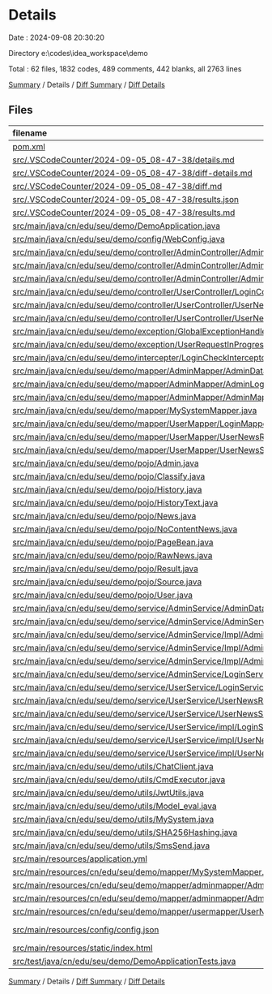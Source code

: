 # Details

Date : 2024-09-08 20:30:20

Directory e:\\codes\\idea_workspace\\demo

Total : 62 files,  1832 codes, 489 comments, 442 blanks, all 2763 lines

[Summary](results.md) / Details / [Diff Summary](diff.md) / [Diff Details](diff-details.md)

## Files
| filename | language | code | comment | blank | total |
| :--- | :--- | ---: | ---: | ---: | ---: |
| [pom.xml](/pom.xml) | XML | 175 | 22 | 14 | 211 |
| [src/.VSCodeCounter/2024-09-05_08-47-38/details.md](/src/.VSCodeCounter/2024-09-05_08-47-38/details.md) | Markdown | 44 | 0 | 6 | 50 |
| [src/.VSCodeCounter/2024-09-05_08-47-38/diff-details.md](/src/.VSCodeCounter/2024-09-05_08-47-38/diff-details.md) | Markdown | 9 | 0 | 6 | 15 |
| [src/.VSCodeCounter/2024-09-05_08-47-38/diff.md](/src/.VSCodeCounter/2024-09-05_08-47-38/diff.md) | Markdown | 12 | 0 | 7 | 19 |
| [src/.VSCodeCounter/2024-09-05_08-47-38/results.json](/src/.VSCodeCounter/2024-09-05_08-47-38/results.json) | JSON | 1 | 0 | 0 | 1 |
| [src/.VSCodeCounter/2024-09-05_08-47-38/results.md](/src/.VSCodeCounter/2024-09-05_08-47-38/results.md) | Markdown | 56 | 0 | 7 | 63 |
| [src/main/java/cn/edu/seu/demo/DemoApplication.java](/src/main/java/cn/edu/seu/demo/DemoApplication.java) | Java | 14 | 0 | 5 | 19 |
| [src/main/java/cn/edu/seu/demo/config/WebConfig.java](/src/main/java/cn/edu/seu/demo/config/WebConfig.java) | Java | 25 | 4 | 3 | 32 |
| [src/main/java/cn/edu/seu/demo/controller/AdminController/AdminController.java](/src/main/java/cn/edu/seu/demo/controller/AdminController/AdminController.java) | Java | 41 | 10 | 12 | 63 |
| [src/main/java/cn/edu/seu/demo/controller/AdminController/AdminDataController.java](/src/main/java/cn/edu/seu/demo/controller/AdminController/AdminDataController.java) | Java | 47 | 22 | 11 | 80 |
| [src/main/java/cn/edu/seu/demo/controller/AdminController/AdminLoginController.java](/src/main/java/cn/edu/seu/demo/controller/AdminController/AdminLoginController.java) | Java | 48 | 9 | 10 | 67 |
| [src/main/java/cn/edu/seu/demo/controller/UserController/LoginController.java](/src/main/java/cn/edu/seu/demo/controller/UserController/LoginController.java) | Java | 83 | 13 | 16 | 112 |
| [src/main/java/cn/edu/seu/demo/controller/UserController/UserNewsRecommendController.java](/src/main/java/cn/edu/seu/demo/controller/UserController/UserNewsRecommendController.java) | Java | 54 | 41 | 11 | 106 |
| [src/main/java/cn/edu/seu/demo/controller/UserController/UserNewsSummarizeController.java](/src/main/java/cn/edu/seu/demo/controller/UserController/UserNewsSummarizeController.java) | Java | 68 | 26 | 10 | 104 |
| [src/main/java/cn/edu/seu/demo/exception/GlobalExceptionHandler.java](/src/main/java/cn/edu/seu/demo/exception/GlobalExceptionHandler.java) | Java | 12 | 3 | 4 | 19 |
| [src/main/java/cn/edu/seu/demo/exception/UserRequestInProgressException.java](/src/main/java/cn/edu/seu/demo/exception/UserRequestInProgressException.java) | Java | 6 | 0 | 2 | 8 |
| [src/main/java/cn/edu/seu/demo/intercepter/LoginCheckInterceptor.java](/src/main/java/cn/edu/seu/demo/intercepter/LoginCheckInterceptor.java) | Java | 41 | 8 | 5 | 54 |
| [src/main/java/cn/edu/seu/demo/mapper/AdminMapper/AdminDataMapper.java](/src/main/java/cn/edu/seu/demo/mapper/AdminMapper/AdminDataMapper.java) | Java | 28 | 0 | 11 | 39 |
| [src/main/java/cn/edu/seu/demo/mapper/AdminMapper/AdminLoginMapper.java](/src/main/java/cn/edu/seu/demo/mapper/AdminMapper/AdminLoginMapper.java) | Java | 9 | 0 | 3 | 12 |
| [src/main/java/cn/edu/seu/demo/mapper/AdminMapper/AdminMapper.java](/src/main/java/cn/edu/seu/demo/mapper/AdminMapper/AdminMapper.java) | Java | 17 | 0 | 8 | 25 |
| [src/main/java/cn/edu/seu/demo/mapper/MySystemMapper.java](/src/main/java/cn/edu/seu/demo/mapper/MySystemMapper.java) | Java | 12 | 0 | 5 | 17 |
| [src/main/java/cn/edu/seu/demo/mapper/UserMapper/LoginMapper.java](/src/main/java/cn/edu/seu/demo/mapper/UserMapper/LoginMapper.java) | Java | 13 | 0 | 6 | 19 |
| [src/main/java/cn/edu/seu/demo/mapper/UserMapper/UserNewsRecommendMapper.java](/src/main/java/cn/edu/seu/demo/mapper/UserMapper/UserNewsRecommendMapper.java) | Java | 20 | 53 | 17 | 90 |
| [src/main/java/cn/edu/seu/demo/mapper/UserMapper/UserNewsSummarizeMapper.java](/src/main/java/cn/edu/seu/demo/mapper/UserMapper/UserNewsSummarizeMapper.java) | Java | 23 | 0 | 8 | 31 |
| [src/main/java/cn/edu/seu/demo/pojo/Admin.java](/src/main/java/cn/edu/seu/demo/pojo/Admin.java) | Java | 12 | 0 | 3 | 15 |
| [src/main/java/cn/edu/seu/demo/pojo/Classify.java](/src/main/java/cn/edu/seu/demo/pojo/Classify.java) | Java | 12 | 0 | 4 | 16 |
| [src/main/java/cn/edu/seu/demo/pojo/History.java](/src/main/java/cn/edu/seu/demo/pojo/History.java) | Java | 14 | 0 | 4 | 18 |
| [src/main/java/cn/edu/seu/demo/pojo/HistoryText.java](/src/main/java/cn/edu/seu/demo/pojo/HistoryText.java) | Java | 15 | 0 | 4 | 19 |
| [src/main/java/cn/edu/seu/demo/pojo/News.java](/src/main/java/cn/edu/seu/demo/pojo/News.java) | Java | 16 | 2 | 4 | 22 |
| [src/main/java/cn/edu/seu/demo/pojo/NoContentNews.java](/src/main/java/cn/edu/seu/demo/pojo/NoContentNews.java) | Java | 31 | 0 | 5 | 36 |
| [src/main/java/cn/edu/seu/demo/pojo/PageBean.java](/src/main/java/cn/edu/seu/demo/pojo/PageBean.java) | Java | 12 | 1 | 5 | 18 |
| [src/main/java/cn/edu/seu/demo/pojo/RawNews.java](/src/main/java/cn/edu/seu/demo/pojo/RawNews.java) | Java | 10 | 0 | 4 | 14 |
| [src/main/java/cn/edu/seu/demo/pojo/Result.java](/src/main/java/cn/edu/seu/demo/pojo/Result.java) | Java | 21 | 3 | 4 | 28 |
| [src/main/java/cn/edu/seu/demo/pojo/Source.java](/src/main/java/cn/edu/seu/demo/pojo/Source.java) | Java | 11 | 0 | 3 | 14 |
| [src/main/java/cn/edu/seu/demo/pojo/User.java](/src/main/java/cn/edu/seu/demo/pojo/User.java) | Java | 13 | 0 | 3 | 16 |
| [src/main/java/cn/edu/seu/demo/service/AdminService/AdminDataService.java](/src/main/java/cn/edu/seu/demo/service/AdminService/AdminDataService.java) | Java | 11 | 0 | 8 | 19 |
| [src/main/java/cn/edu/seu/demo/service/AdminService/AdminService.java](/src/main/java/cn/edu/seu/demo/service/AdminService/AdminService.java) | Java | 12 | 0 | 8 | 20 |
| [src/main/java/cn/edu/seu/demo/service/AdminService/Impl/AdminDataServiceImpl.java](/src/main/java/cn/edu/seu/demo/service/AdminService/Impl/AdminDataServiceImpl.java) | Java | 66 | 1 | 10 | 77 |
| [src/main/java/cn/edu/seu/demo/service/AdminService/Impl/AdminLoginServiceImpl.java](/src/main/java/cn/edu/seu/demo/service/AdminService/Impl/AdminLoginServiceImpl.java) | Java | 17 | 0 | 4 | 21 |
| [src/main/java/cn/edu/seu/demo/service/AdminService/Impl/AdminServiceImpl.java](/src/main/java/cn/edu/seu/demo/service/AdminService/Impl/AdminServiceImpl.java) | Java | 46 | 9 | 8 | 63 |
| [src/main/java/cn/edu/seu/demo/service/AdminService/LoginService.java](/src/main/java/cn/edu/seu/demo/service/AdminService/LoginService.java) | Java | 5 | 0 | 4 | 9 |
| [src/main/java/cn/edu/seu/demo/service/UserService/LoginService.java](/src/main/java/cn/edu/seu/demo/service/UserService/LoginService.java) | Java | 7 | 0 | 6 | 13 |
| [src/main/java/cn/edu/seu/demo/service/UserService/UserNewsRecommendService.java](/src/main/java/cn/edu/seu/demo/service/UserService/UserNewsRecommendService.java) | Java | 10 | 2 | 10 | 22 |
| [src/main/java/cn/edu/seu/demo/service/UserService/UserNewsSummarizeService.java](/src/main/java/cn/edu/seu/demo/service/UserService/UserNewsSummarizeService.java) | Java | 15 | 0 | 9 | 24 |
| [src/main/java/cn/edu/seu/demo/service/UserService/impl/LoginServiceImpl.java](/src/main/java/cn/edu/seu/demo/service/UserService/impl/LoginServiceImpl.java) | Java | 25 | 0 | 5 | 30 |
| [src/main/java/cn/edu/seu/demo/service/UserService/impl/UserNewsRecommendServiceImpl.java](/src/main/java/cn/edu/seu/demo/service/UserService/impl/UserNewsRecommendServiceImpl.java) | Java | 95 | 72 | 27 | 194 |
| [src/main/java/cn/edu/seu/demo/service/UserService/impl/UserNewsSummarizeServiceImpl.java](/src/main/java/cn/edu/seu/demo/service/UserService/impl/UserNewsSummarizeServiceImpl.java) | Java | 72 | 6 | 10 | 88 |
| [src/main/java/cn/edu/seu/demo/utils/ChatClient.java](/src/main/java/cn/edu/seu/demo/utils/ChatClient.java) | Java | 95 | 22 | 28 | 145 |
| [src/main/java/cn/edu/seu/demo/utils/CmdExecutor.java](/src/main/java/cn/edu/seu/demo/utils/CmdExecutor.java) | Java | 41 | 6 | 13 | 60 |
| [src/main/java/cn/edu/seu/demo/utils/JwtUtils.java](/src/main/java/cn/edu/seu/demo/utils/JwtUtils.java) | Java | 23 | 22 | 11 | 56 |
| [src/main/java/cn/edu/seu/demo/utils/Model_eval.java](/src/main/java/cn/edu/seu/demo/utils/Model_eval.java) | Java | 6 | 30 | 4 | 40 |
| [src/main/java/cn/edu/seu/demo/utils/MySystem.java](/src/main/java/cn/edu/seu/demo/utils/MySystem.java) | Java | 53 | 9 | 13 | 75 |
| [src/main/java/cn/edu/seu/demo/utils/SHA256Hashing.java](/src/main/java/cn/edu/seu/demo/utils/SHA256Hashing.java) | Java | 29 | 5 | 6 | 40 |
| [src/main/java/cn/edu/seu/demo/utils/SmsSend.java](/src/main/java/cn/edu/seu/demo/utils/SmsSend.java) | Java | 24 | 13 | 8 | 45 |
| [src/main/resources/application.yml](/src/main/resources/application.yml) | YAML | 16 | 19 | 4 | 39 |
| [src/main/resources/cn/edu/seu/demo/mapper/MySystemMapper.xml](/src/main/resources/cn/edu/seu/demo/mapper/MySystemMapper.xml) | XML | 6 | 7 | 0 | 13 |
| [src/main/resources/cn/edu/seu/demo/mapper/adminmapper/AdminDataMapper.xml](/src/main/resources/cn/edu/seu/demo/mapper/adminmapper/AdminDataMapper.xml) | XML | 6 | 9 | 1 | 16 |
| [src/main/resources/cn/edu/seu/demo/mapper/adminmapper/AdminMapper.xml](/src/main/resources/cn/edu/seu/demo/mapper/adminmapper/AdminMapper.xml) | XML | 6 | 0 | 2 | 8 |
| [src/main/resources/cn/edu/seu/demo/mapper/usermapper/UserNewsRecommendMapper.xml](/src/main/resources/cn/edu/seu/demo/mapper/usermapper/UserNewsRecommendMapper.xml) | XML | 35 | 16 | 1 | 52 |
| [src/main/resources/config/config.json](/src/main/resources/config/config.json) | JSON with Comments | 14 | 0 | 0 | 14 |
| [src/main/resources/static/index.html](/src/main/resources/static/index.html) | HTML | 6 | 0 | 0 | 6 |
| [src/test/java/cn/edu/seu/demo/DemoApplicationTests.java](/src/test/java/cn/edu/seu/demo/DemoApplicationTests.java) | Java | 66 | 24 | 12 | 102 |

[Summary](results.md) / Details / [Diff Summary](diff.md) / [Diff Details](diff-details.md)